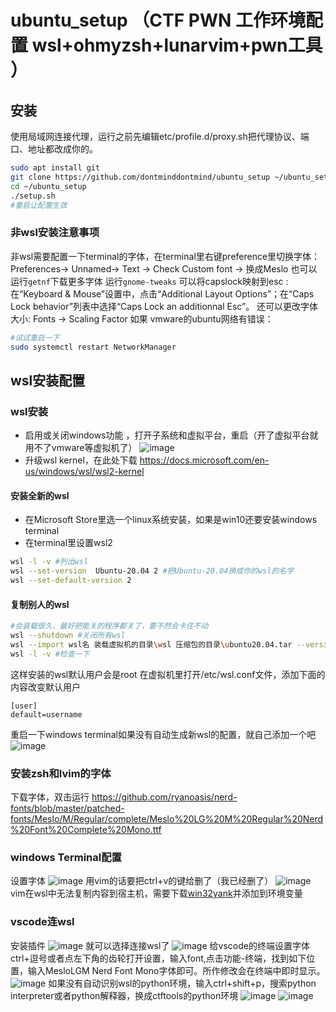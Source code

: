 # ubuntu_setup （CTF PWN 工作环境配置 wsl+ohmyzsh+lunarvim+pwn工具 ）

## 安装
使用局域网连接代理，运行之前先编辑etc/profile.d/proxy.sh把代理协议、端口、地址都改成你的。
```bash
sudo apt install git
git clone https://github.com/dontminddontmind/ubuntu_setup ~/ubuntu_setup
cd ~/ubuntu_setup
./setup.sh
#重启让配置生效
```
### 非wsl安装注意事项
非wsl需要配置一下terminal的字体，在terminal里右键preference里切换字体：
Preferences-> Unnamed-> Text -> Check Custom font -> 换成Meslo
也可以运行`getnf`下载更多字体
运行`gnome-tweaks` 
可以将capslock映射到esc :
在“Keyboard & Mouse”设置中，点击“Additional Layout Options”；在“Caps Lock behavior”列表中选择“Caps Lock an additionnal Esc”。
还可以更改字体大小:
Fonts -> Scaling Factor
如果 vmware的ubuntu网络有错误：
```bash
#试试重启一下
sudo systemctl restart NetworkManager
```

## wsl安装配置
### wsl安装
* 启用或关闭windows功能 ，打开子系统和虚拟平台，重启（开了虚拟平台就用不了vmware等虚拟机了）
![image](https://user-images.githubusercontent.com/39674475/190902178-a5cf4246-1aa2-4914-a391-666b75299e84.png)
* 升级wsl kernel，在此处下载 https://docs.microsoft.com/en-us/windows/wsl/wsl2-kernel
#### 安装全新的wsl
* 在Microsoft Store里选一个linux系统安装，如果是win10还要安装windows terminal
* 在terminal里设置wsl2
```bash
wsl -l -v #列出wsl
wsl --set-version  Ubuntu-20.04 2 #把Ubuntu-20.04换成你的wsl的名字
wsl --set-default-version 2
```
#### 复制别人的wsl
```bash
#会装载很久，最好把能关的程序都关了，要不然会卡住不动
wsl --shutdown #关闭所有wsl
wsl --import wsl名 装载虚拟机的目录\wsl 压缩包的目录\ubuntu20.04.tar --version 2
wsl -l -v #检查一下
```
这样安装的wsl默认用户会是root
在虚拟机里打开/etc/wsl.conf文件，添加下面的内容改变默认用户
```
[user]
default=username
```
重启一下windows terminal如果没有自动生成新wsl的配置，就自己添加一个吧
![image](https://user-images.githubusercontent.com/39674475/190948233-c0a4675f-584d-48a1-bd90-05edb58ff869.png)

### 安装zsh和lvim的字体
下载字体，双击运行
https://github.com/ryanoasis/nerd-fonts/blob/master/patched-fonts/Meslo/M/Regular/complete/Meslo%20LG%20M%20Regular%20Nerd%20Font%20Complete%20Mono.ttf
### windows Terminal配置
设置字体
![image](https://user-images.githubusercontent.com/39674475/190944643-ab3b446f-5bb1-4c20-86ea-56fba6fc3689.png)
用vim的话要把ctrl+v的键给删了（我已经删了）
![image](https://user-images.githubusercontent.com/39674475/190947642-8b20523e-6bf1-448d-86dd-05a6c99ef0b6.png)
vim在wsl中无法复制内容到宿主机，需要下载[win32yank](https://github.com/equalsraf/win32yank/releases/tag/v0.0.4)并添加到环境变量

### vscode连wsl
安装插件
![image](https://user-images.githubusercontent.com/39674475/190944140-032d166b-77d6-4364-b5f3-50dd82ac85ac.png)
就可以选择连接wsl了
![image](https://user-images.githubusercontent.com/39674475/190944195-73ab81b7-61d3-4673-94a8-53c87335250d.png)
给vscode的终端设置字体
ctrl+逗号或者点左下角的齿轮打开设置，输入font,点击功能-终端，找到如下位置，输入MesloLGM Nerd Font Mono字体即可。所作修改会在终端中即时显示。
![image](https://user-images.githubusercontent.com/39674475/190944726-860f8536-f8bf-4d4c-a374-372d209209cb.png)
如果没有自动识别wsl的python环境，输入ctrl+shift+p，搜索python interpreter或者python解释器，换成ctftools的python环境
![image](https://user-images.githubusercontent.com/39674475/190947490-8b37f1fc-dac8-427d-839f-4f71ffe8370c.png)
![image](https://user-images.githubusercontent.com/39674475/190947511-bd9321ac-387e-4362-ac34-c750cf173695.png)



